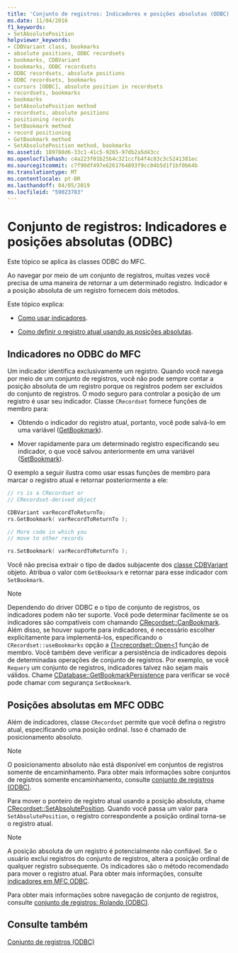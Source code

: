 ```yaml
---
title: 'Conjunto de registros: Indicadores e posições absolutas (ODBC)'
ms.date: 11/04/2016
f1_keywords:
- SetAbsolutePosition
helpviewer_keywords:
- CDBVariant class, bookmarks
- absolute positions, ODBC recordsets
- bookmarks, CDBVariant
- bookmarks, ODBC recordsets
- ODBC recordsets, absolute positions
- ODBC recordsets, bookmarks
- cursors [ODBC], absolute position in recordsets
- recordsets, bookmarks
- bookmarks
- SetAbsolutePosition method
- recordsets, absolute positions
- positioning records
- SetBookmark method
- record positioning
- GetBookmark method
- SetAbsolutePosition method, bookmarks
ms.assetid: 189788d6-33c1-41c5-9265-97db2a5d43cc
ms.openlocfilehash: c4a223f01b25b4c321ccfb4f4c03c3c5241381ec
ms.sourcegitcommit: c7f90df497e6261764893f9cc04b5d1f1bf0b64b
ms.translationtype: MT
ms.contentlocale: pt-BR
ms.lasthandoff: 04/05/2019
ms.locfileid: "59023783"
---
```

# <a name="recordset-bookmarks-and-absolute-positions-odbc"></a>Conjunto de registros: Indicadores e posições absolutas (ODBC)

Este tópico se aplica às classes ODBC do MFC.

Ao navegar por meio de um conjunto de registros, muitas vezes você precisa de uma maneira de retornar a um determinado registro. Indicador e a posição absoluta de um registro fornecem dois métodos.

Este tópico explica:

- [Como usar indicadores](#_core_bookmarks_in_mfc_odbc).

- [Como definir o registro atual usando as posições absolutas](#_core_absolute_positions_in_mfc_odbc).

##  <a name="_core_bookmarks_in_mfc_odbc"></a> Indicadores no ODBC do MFC

Um indicador identifica exclusivamente um registro. Quando você navega por meio de um conjunto de registros, você não pode sempre contar a posição absoluta de um registro porque os registros podem ser excluídos do conjunto de registros. O modo seguro para controlar a posição de um registro é usar seu indicador. Classe `CRecordset` fornece funções de membro para:

- Obtendo o indicador do registro atual, portanto, você pode salvá-lo em uma variável ([GetBookmark](../../mfc/reference/crecordset-class.md#getbookmark)).

- Mover rapidamente para um determinado registro especificando seu indicador, o que você salvou anteriormente em uma variável ([SetBookmark](../../mfc/reference/crecordset-class.md#setbookmark)).

O exemplo a seguir ilustra como usar essas funções de membro para marcar o registro atual e retornar posteriormente a ele:

```cpp
// rs is a CRecordset or
// CRecordset-derived object

CDBVariant varRecordToReturnTo;
rs.GetBookmark( varRecordToReturnTo );

// More code in which you
// move to other records

rs.SetBookmark( varRecordToReturnTo );
```

Você não precisa extrair o tipo de dados subjacente dos [classe CDBVariant](../../mfc/reference/cdbvariant-class.md) objeto. Atribua o valor com `GetBookmark` e retornar para esse indicador com `SetBookmark`.

> [!NOTE]
>  Dependendo do driver ODBC e o tipo de conjunto de registros, os indicadores podem não ter suporte. Você pode determinar facilmente se os indicadores são compatíveis com chamando [CRecordset::CanBookmark](../../mfc/reference/crecordset-class.md#canbookmark). Além disso, se houver suporte para indicadores, é necessário escolher explicitamente para implementá-los, especificando o `CRecordset::useBookmarks` opção a [{1&gt;crecordset::Open&lt;1](../../mfc/reference/crecordset-class.md#open) função de membro. Você também deve verificar a persistência de indicadores depois de determinadas operações de conjunto de registros. Por exemplo, se você `Requery` um conjunto de registros, indicadores talvez não sejam mais válidos. Chame [CDatabase::GetBookmarkPersistence](../../mfc/reference/cdatabase-class.md#getbookmarkpersistence) para verificar se você pode chamar com segurança `SetBookmark`.

##  <a name="_core_absolute_positions_in_mfc_odbc"></a> Posições absolutas em MFC ODBC

Além de indicadores, classe `CRecordset` permite que você defina o registro atual, especificando uma posição ordinal. Isso é chamado de posicionamento absoluto.

> [!NOTE]
>  O posicionamento absoluto não está disponível em conjuntos de registros somente de encaminhamento. Para obter mais informações sobre conjuntos de registros somente encaminhamento, consulte [conjunto de registros (ODBC)](../../data/odbc/recordset-odbc.md).

Para mover o ponteiro de registro atual usando a posição absoluta, chame [CRecordset::SetAbsolutePosition](../../mfc/reference/crecordset-class.md#setabsoluteposition). Quando você passa um valor para `SetAbsolutePosition`, o registro correspondente a posição ordinal torna-se o registro atual.

> [!NOTE]
>  A posição absoluta de um registro é potencialmente não confiável. Se o usuário exclui registros do conjunto de registros, altera a posição ordinal de qualquer registro subsequente. Os indicadores são o método recomendado para mover o registro atual. Para obter mais informações, consulte [indicadores em MFC ODBC](#_core_bookmarks_in_mfc_odbc).

Para obter mais informações sobre navegação de conjunto de registros, consulte [conjunto de registros: Rolando (ODBC)](../../data/odbc/recordset-scrolling-odbc.md).

## <a name="see-also"></a>Consulte também

[Conjunto de registros (ODBC)](../../data/odbc/recordset-odbc.md)